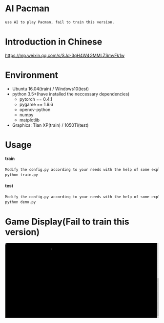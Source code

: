 # AI Pacman
```sh
use AI to play Pacman, fail to train this version.
```

# Introduction in Chinese
https://mp.weixin.qq.com/s/SJd-3qH4W4GMMLZSmvFk1w

# Environment
- Ubuntu 16.04(train) / Windows10(test)
- python 3.5+(have installed the neccessary dependencies)
	- pytorch == 0.4.1
	- pygame == 1.9.6
	- opencv-python
	- numpy
	- matplotlib
- Graphics: Tian XP(train) / 1050Ti(test)

# Usage
#### train
```sh
Modify the config.py according to your needs with the help of some explanations in config.py, then run:
python train.py
```
#### test
```sh
Modify the config.py according to your needs with the help of some explanations in config.py, then run:
python demo.py
```

# Game Display(Fail to train this version)
![giphy](demonstration/running.gif)